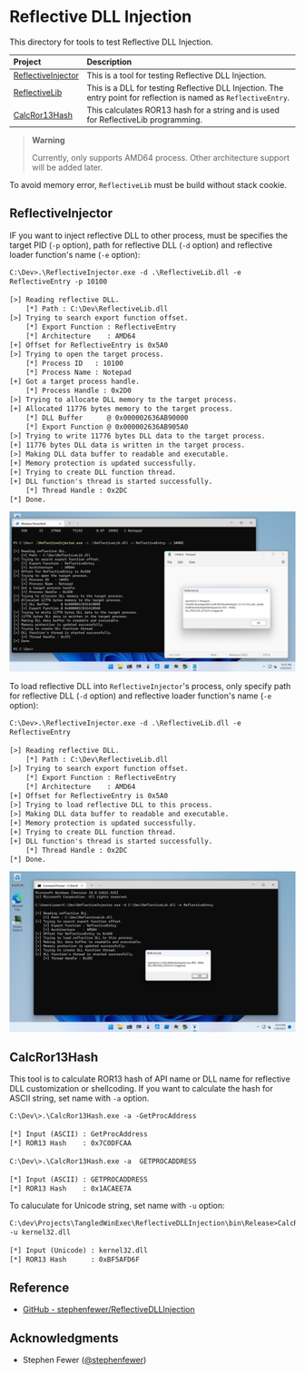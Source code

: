 # Reflective DLL Injection

This directory for tools to test Reflective DLL Injection.

| Project | Description |
| :--- | :--- |
| [ReflectiveInjector](./ReflectiveInjector) | This is a tool for testing Reflective DLL Injection. |
| [ReflectiveLib](./ReflectiveLib) | This is a DLL for testing Reflective DLL Injection. The entry point for reflection is named as `ReflectiveEntry`. |
| [CalcRor13Hash](./CalcRor13Hash) | This calculates ROR13 hash for a string and is used for ReflectiveLib programming. |

> __Warning__
>
> Currently, only supports AMD64 process. Other architecture support will be added later.

To avoid memory error, `ReflectiveLib` must be build without stack cookie.

## ReflectiveInjector

IF you want to inject reflective DLL to other process, must be specifies the target PID (`-p` option), path for reflective DLL (`-d` option) and reflective loader function's name (`-e` option):

```
C:\Dev>.\ReflectiveInjector.exe -d .\ReflectiveLib.dll -e ReflectiveEntry -p 10100

[>] Reading reflective DLL.
    [*] Path : C:\Dev\ReflectiveLib.dll
[>] Trying to search export function offset.
    [*] Export Function : ReflectiveEntry
    [*] Architecture    : AMD64
[+] Offset for ReflectiveEntry is 0x5A0
[>] Trying to open the target process.
    [*] Process ID   : 10100
    [*] Process Name : Notepad
[+] Got a target process handle.
    [*] Process Handle : 0x2D0
[>] Trying to allocate DLL memory to the target process.
[+] Allocated 11776 bytes memory to the target process.
    [*] DLL Buffer      @ 0x000002636AB90000
    [*] Export Function @ 0x000002636AB905A0
[>] Trying to write 11776 bytes DLL data to the target process.
[+] 11776 bytes DLL data is written in the target process.
[>] Making DLL data buffer to readable and executable.
[+] Memory protection is updated successfully.
[+] Trying to create DLL function thread.
[+] DLL function's thread is started successfully.
    [*] Thread Handle : 0x2DC
[*] Done.
```

![load](./figures/inject.png)

To load reflective DLL into `ReflectiveInjector`'s process, only specify path for reflective DLL (`-d` option) and reflective loader function's name (`-e` option):

```
C:\Dev>.\ReflectiveInjector.exe -d .\ReflectiveLib.dll -e ReflectiveEntry

[>] Reading reflective DLL.
    [*] Path : C:\Dev\ReflectiveLib.dll
[>] Trying to search export function offset.
    [*] Export Function : ReflectiveEntry
    [*] Architecture    : AMD64
[+] Offset for ReflectiveEntry is 0x5A0
[>] Trying to load reflective DLL to this process.
[>] Making DLL data buffer to readable and executable.
[+] Memory protection is updated successfully.
[+] Trying to create DLL function thread.
[+] DLL function's thread is started successfully.
    [*] Thread Handle : 0x2DC
[*] Done.
```

![load](./figures/load.png)


## CalcRor13Hash

This tool is to calculate ROR13 hash of API name or DLL name for reflective DLL customization or shellcoding.
If you want to calculate the hash for ASCII string, set name with `-a` option.

```
C:\Dev\>.\CalcRor13Hash.exe -a -GetProcAddress

[*] Input (ASCII) : GetProcAddress
[*] ROR13 Hash    : 0x7C0DFCAA

C:\Dev\>.\CalcRor13Hash.exe -a  GETPROCADDRESS

[*] Input (ASCII) : GETPROCADDRESS
[*] ROR13 Hash    : 0x1ACAEE7A
```

To caluculate for Unicode string, set name with `-u` option:

```
C:\dev\Projects\TangledWinExec\ReflectiveDLLInjection\bin\Release>CalcRor13Hash.exe -u kernel32.dll

[*] Input (Unicode) : kernel32.dll
[*] ROR13 Hash      : 0xBF5AFD6F
```


## Reference

* [GitHub - stephenfewer/ReflectiveDLLInjection](https://github.com/stephenfewer/ReflectiveDLLInjection)


## Acknowledgments

* Stephen Fewer ([@stephenfewer](https://twitter.com/stephenfewer))